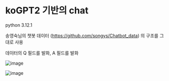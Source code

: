 # koGPT2 기반의 chat 

python 3.12.1

송영숙님의 챗봇 데이터 (https://github.com/songys/Chatbot_data) 의 구조를 그대로 사용

데이터의 Q 필드를 발화, A 필드를 발화
 
![image](https://github.com/GIHng/kogpt_chatbot/assets/86722532/23742855-126f-4259-bb6d-e5ad4ac4017f)

![image](https://github.com/GIHng/kogpt_chatbot/assets/86722532/731f20c0-1920-4482-8681-08c1b9cc2899)

